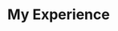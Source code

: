 ---
title: "My Experience"
entries:
- name: "TMA Solutions"
  logo: "https://www.tmasolutions.com/_next/image?url=%2Flogo-menu.webp&w=256&q=100"
  duration: "May 2023 - Aug 2023"
  location: "Ho Chi Minh, Vietnam"
  position: "Embedded Developer"
  summary: "Developing a new solution for Ubuntu server monitoring system"
  description: 
  - Collect server performance data such as CPU, memory, tasks,..
  - Visualize collected data as graphs on web app
- name: "College of IT & Communications"
  duration: "Sept 2023 - Now"
  location: "Can Tho, Vietnam"
  position: "Embedded Developer"
  summary: "Developing a water observing system for pangasius farming ponds in Binh Phu industrial park"
  description: 
  - Integrate different industril sensors with Matrix IoT gateways
  - Convert voltage to water quality data (temperature, pH, dissolved oxygen)
  - Visualize colltected data as graphs on web app
---